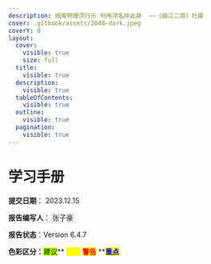 ```yaml
---
description: 细推物理须行乐 何用浮名绊此身  ——《曲江二首》杜甫
cover: .gitbook/assets/2048-dark.jpeg
coverY: 0
layout:
  cover:
    visible: true
    size: full
  title:
    visible: true
  description:
    visible: true
  tableOfContents:
    visible: true
  outline:
    visible: true
  pagination:
    visible: true
---
```


# 学习手册

**提交日期**： 2023.12.15

**报告编写人**： 张子豪

**报告状态**：Version 6.4.7

**色彩区分：**<mark style="color:green;">**建议**</mark>** **<mark style="color:yellow;">**提示**</mark>** **<mark style="color:red;">**警告**</mark>** **<mark style="color:blue;">**重点**</mark>&#x20;

